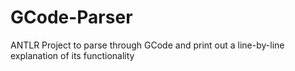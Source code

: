# GCode-Parser
 ANTLR Project to parse through GCode and print out a line-by-line explanation of its functionality
